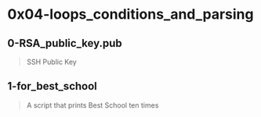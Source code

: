 # 0x04-loops_conditions_and_parsing

## 0-RSA_public_key.pub
> SSH Public Key

## 1-for_best_school
> A script that prints Best School ten times
